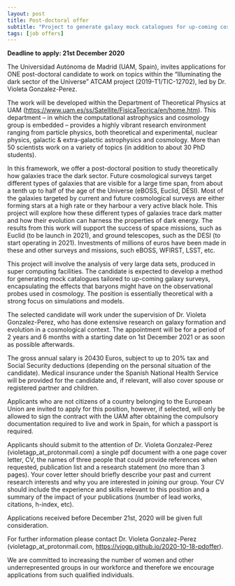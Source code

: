 ```yaml
---
layout: post
title: Post-doctoral offer 
subtitle: "Project to generate galaxy mock catalogues for up-coming cosmological surveys"
tags: [job offers]
---
```


**Deadline to apply: 21st December 2020**

The Universidad Autónoma de Madrid (UAM, Spain), invites applications for ONE post-doctoral candidate to work on topics within the “Illuminating the dark sector of the Universe” ATCAM project (2019-T1/TIC-12702), led by Dr. Violeta Gonzalez-Perez.

The work will be developed within the Department of Theoretical Physics at UAM (https://www.uam.es/ss/Satellite/FisicaTeorica/en/home.htm). This department – in which the computational astrophysics and cosmology group is embedded – provides a highly vibrant research environment ranging from particle physics, both theoretical and experimental, nuclear physics, galactic & extra-galactic astrophysics and cosmology. More than 50 scientists work on a variety of topics (in addition to about 30 PhD students).

In this framework, we offer a post-doctoral position to study theoretically how galaxies trace the dark sector. Future cosmological surveys target different types of galaxies that are visible for a large time span, from about a tenth up to half of the age of the Universe (eBOSS, Euclid, DESI). Most of the galaxies targeted by current and future cosmological surveys are either forming stars at a high rate or they harbour a very active black hole. This project will explore how these different types of galaxies trace dark matter and how their evolution can harness the properties of dark energy. The results from this work will support the success of space missions, such as Euclid (to be launch in 2021), and ground telescopes, such as the DESI (to start operating in 2021). Investments of millions of euros have been made in these and other surveys and missions, such eBOSS, WFIRST, LSST, etc.

This project will involve the analysis of very large data sets, produced in super computing facilities. The candidate is expected to develop a method for generating mock catalogues tailored to up-coming galaxy surveys, encapsulating the effects that baryons might have on the observational probes used in cosmology. The position is essentially theoretical with a strong focus on simulations and models. 

The selected candidate will work under the supervision of Dr. Violeta Gonzalez-Perez, who has done extensive research on galaxy formation and evolution in a cosmological context. The appointment will be for a period of 2 years and 6 months with a starting date on 1st December 2021 or as soon as possible afterwards.

The gross annual salary is 20430 Euros, subject to up to 20% tax and Social Security deductions (depending on the personal situation of the candidate). Medical insurance under the Spanish National Health Service will be provided for the candidate and, if relevant, will also cover spouse or registered partner and children.

Applicants who are not citizens of a country belonging to the European Union are invited to apply for this position, however, if selected, will only be allowed to sign the contract with the UAM after obtaining the compulsory documentation required to live and work in Spain, for which a passport is required.

Applicants should submit to the attention of Dr. Violeta Gonzalez-Perez (violetagp_at_protonmail.com) a single pdf document with a one page cover letter, CV, the names of three people that could provide references when requested, publication list and a research statement (no more than 3 pages). Your cover letter should briefly describe your past and current research interests and why you are interested in joining our group. Your CV should include the experience and skills relevant to this position and a summary of the impact of your publications (number of lead works, citations, h-index, etc).

Applications received before December 21st, 2020 will be given full consideration.

For further information please contact Dr. Violeta Gonzalez-Perez (violetagp_at_protonmail.com, https://viogp.github.io/2020-10-18-pdoffer).

We are committed to increasing the number of women and other underrepresented groups in our workforce and therefore we encourage applications from such qualified individuals.
